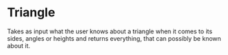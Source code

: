 # Triangle
Takes as input what the user knows about a triangle when it comes to its sides, angles or heights and returns everything, that can possibly be known about it.
